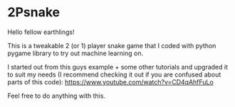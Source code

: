 # 2Psnake

Hello fellow earthlings!

This is a tweakable 2 (or 1) player snake game that I coded with python pygame library to try out machine learning on.

I started out from this guys example + some other tutorials and upgraded it to suit my needs (I recommend checking it out if you are confused about parts of this code): https://www.youtube.com/watch?v=CD4qAhfFuLo

Feel free to do anything with this. 

